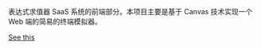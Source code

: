 表达式求值器 SaaS 系统的前端部分。本项目主要是基于 Canvas 技术实现一个 Web 端的简易的终端模拟器。

[See this](https://github.com/hsiaofongw/expression-evaluator)
